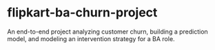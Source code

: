 # flipkart-ba-churn-project
An end-to-end project analyzing customer churn, building a prediction model, and modeling an intervention strategy for a BA role.
